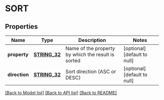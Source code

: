 # SORT

## Properties
Name | Type | Description | Notes
------------ | ------------- | ------------- | -------------
**property** | [**STRING_32**](STRING_32.md) | Name of the property by which the result is sorted | [optional] [default to null]
**direction** | [**STRING_32**](STRING_32.md) | Sort direction (ASC or DESC) | [optional] [default to null]

[[Back to Model list]](../README.md#documentation-for-models) [[Back to API list]](../README.md#documentation-for-api-endpoints) [[Back to README]](../README.md)


